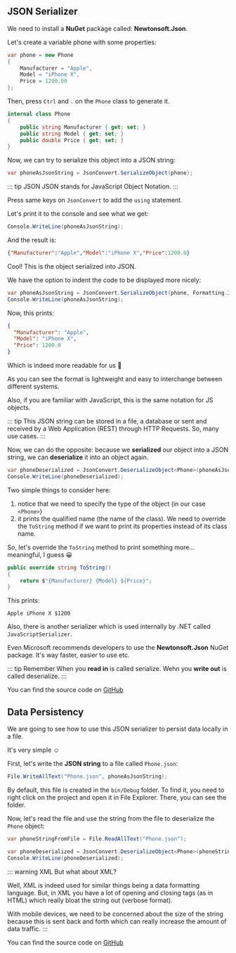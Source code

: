 ## JSON Serializer

We need to install a **NuGet** package called: **Newtonsoft.Json**.

Let's create a variable phone with some properties:

``` csharp
var phone = new Phone
{
    Manufacturer = "Apple",
    Model = "iPhone X",
    Price = 1200.00
};
```

Then, press `Ctrl` and `.` on the `Phone` class to generate it.

``` csharp
internal class Phone
{
    public string Manufacturer { get; set; }
    public string Model { get; set; }
    public double Price { get; set; }
}
```

Now, we can try to serialize this object into a JSON string:

``` csharp
var phoneAsJsonString = JsonConvert.SerializeObject(phone);
```

::: tip JSON
JSON stands for JavaScript Object Notation.
:::

Press same keys on `JsonConvert` to add the `using` statement.

Let's print it to the console and see what we get:

``` csharp
Console.WriteLine(phoneAsJsonString);
```

And the result is:

``` json
{"Manufacturer":"Apple","Model":"iPhone X","Price":1200.0}
```

Cool! This is the object serialized into JSON.

We have the option to indent the code to be displayed more nicely:

``` csharp
var phoneAsJsonString = JsonConvert.SerializeObject(phone, Formatting.Indented);
Console.WriteLine(phoneAsJsonString);
```

Now, this prints:

``` json
{
  "Manufacturer": "Apple",
  "Model": "iPhone X",
  "Price": 1200.0
}
```

Which is indeed more readable for us :clap:

As you can see the format is lightweight and easy to interchange between different systems.

Also, if you are familiar with JavaScript, this is the same notation for JS objects.

::: tip
This JSON string can be stored in a file, a database or sent and received by a Web Application (REST) through HTTP Requests. So, many use cases.
:::

Now, we can do the opposite: because we **serialized** our object into a JSON string, we can **deserialize** it into an object again.

``` csharp
var phoneDeserialized = JsonConvert.DeserializeObject<Phone>(phoneAsJsonString);
Console.WriteLine(phoneDeserialized);
```

Two simple things to consider here:
1. notice that we need to specify the type of the object (in our case `<Phone>`)
2. it prints the qualified name (the name of the class). We need to override the `ToString` method if we want to print its properties instead of its class name.

So, let's override the `ToString` method to print something more... meaningful, I guess :grinning:

``` csharp
public override string ToString()
{
    return $"{Manufacturer} {Model} ${Price}";
}
```

This prints:

```
Apple iPhone X $1200
```

<!-- And let me show you what I mean with the **parameterless constructor**.

Let's generate a constructor with parameters: press `Ctrl` + `.` on the `Phone` class, select *Generate constructors...*, and hit *OK*.

Now, first of all, we cannot instantiate the phone as we did before:

``` csharp
var phone = new Phone
{
    Manufacturer = "Apple",
    Model = "iPhone X",
    Price = 1200.00
};
```

So, instead of this **object initializer**, let's use the constructor:

``` csharp
var phone = new Phone("Apple", "iPhone X", 1200.00);
```

We can run now the code: -->

Also, there is another serializer which is used internally by .NET called `JavaScriptSerializer`.

Even Microsoft recommends developers to use the **Newtonsoft.Json** NuGet package. It's way faster, easier to use etc.

::: tip Remember
When you **read in** is called serialize.
Wehn you **write out** is called deserialize.
:::

You can find the source code on [GitHub](https://github.com/danielsimionescu/csharp-jsonserializer)

## Data Persistency

We are going to see how to use this JSON serializer to persist data locally in a file.

It's very simple :relaxed:

First, let's write the **JSON string** to a file called `Phone.json`:

``` csharp
File.WriteAllText("Phone.json", phoneAsJsonString);
```

By default, this file is created in the `bin/Debug` folder. To find it, you need to right click on the project and open it in File Explorer. There, you can see the folder.

Now, let's read the file and use the string from the file to deserialize the `Phone` object:

``` csharp
var phoneStringFromFile = File.ReadAllText("Phone.json");

var phoneDeserialized = JsonConvert.DeserializeObject<Phone>(phoneStringFromFile);
Console.WriteLine(phoneDeserialized);
```

::: warning XML
But what about XML?

Well, XML is indeed used for similar things being a data formatting language. But, in XML you have a lot of opening and closing tags (as in HTML) which really bloat the string out (verbose format).

With mobile devices, we need to be concerned about the size of the string because this is sent back and forth which can really increase the amount of data traffic.
:::

You can find the source code on [GitHub](https://github.com/danielsimionescu/csharp-jsonserializer)
